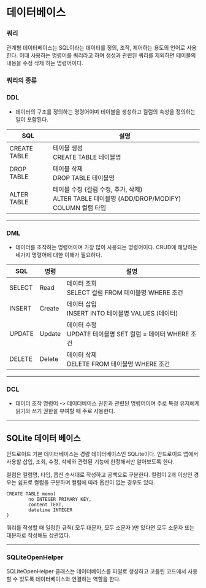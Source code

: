 # 데이터베이스

### 쿼리

관계형 데이터베이스는 SQL이라는 데이터를 정의, 조작, 제어하는 용도의 언어로 사용한다. 이때 사용하는 명령어를 쿼리라고 하며 생성과 관련된 쿼리를 제외하면 테이블의 내용을 수정 삭제 하는 명령어이다.

### 쿼리의 종류

### DDL

- 데이터의 구조를 정의하는 명령어이며 테이블을 생성하고 컬럼의 속성을 정의하는 일이 포함된다.

| SQL          | 설명                                                         |
| ------------ | ------------------------------------------------------------ |
| CREATE TABLE | 테이블 생성<br />CREATE TABLE 테이블명                       |
| DROP TABLE   | 테이블 삭제<br />DROP TABLE 테이블명                         |
| ALTER TABLE  | 테이블 수정 (컬럼 수정, 추가, 삭제)<br >ALTER TABLE 테이블명 (ADD/DROP/MODIFY) COLUMN 컬럼 타입 |

---

### DML

- 데이터를 조작하는 명령어이며 가장 많이 사용되는 명령어이다. CRUD에 해당하는 네가지 명령어에 대한 이해가 필요하다.

| SQL    | 명령   | 설명                                                         |
| ------ | ------ | ------------------------------------------------------------ |
| SELECT | Read   | 데이터 조회<br />SELECT 컬럼 FROM 테이블명 WHERE 조건        |
| INSERT | Create | 데이터 삽입<br />INSERT INTO 테이블명 VALUES (데이터)        |
| UPDATE | Update | 데이터 수정<br />UPDATE 테이블명 SET 컬럼 = 데이터 WHERE 조건 |
| DELETE | Delete | 데이터 삭제<br />DELETE FROM 테이블명 WHERE 조건             |

---

### DCL

- 데이터 조작 명령어 -> 데이터베이스 권한과 관련된 명령어이며 주로 특정 유저에게 읽기와 쓰기 권한을 부여할 때 주로 사용한다.

---

## SQLite 데이터 베이스

안드로이드 기본 데이터베이스는 경량 데이터베이스인 SQLite이다. 안드로이드 앱에서 사용할 삽입, 조회, 수정, 삭제와 관련된 기능에 한정해서만 알아보도록 한다.

컬럼은 컬럼명, 타입, 옵션 순서대로 작성하고 공백으로 구분한다. 컬럼이 2개 이상인 경우는 쉼표로 컬럼을 구분하며 컬럼에 따라 옵션이 없는 경우도 있다.

~~~kotln
CREATE TABLE memo(
		no INTEGER PRIMARY KEY,
		content TEXT,
		datetime INTEGER
)
~~~

쿼리를 작성할 때 일정한 규칙( 모두 대문자, 모두 소문자 )만 있다면 모두 소문자 또는 대문자로 작성해도 상관없다.

---

### SQLiteOpenHelper

SQLiteOpenHelper 클래스는 데이터베이스를 파일로 생성하고 코틀린 코드에서 사용할 수 있도록 데이터베이스와 연결하는 역할을 한다.



### 